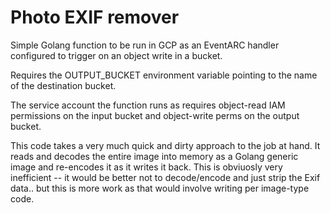 # Photo EXIF remover

Simple Golang function to be run in GCP as an EventARC handler
configured to trigger on an object write in a bucket.

Requires the OUTPUT_BUCKET environment variable pointing to the
name of the destination bucket.

The service account the function runs as requires object-read
IAM permissions on the input bucket and object-write perms on
the output bucket.

This code takes a very much quick and dirty approach to the job
at hand.  It reads and decodes the entire image into memory as
a Golang generic image and re-encodes it as it writes it back.
This is obviuosly very inefficient -- it would be better not
to decode/encode and just strip the Exif data.. but this is more
work as that would involve writing per image-type code.